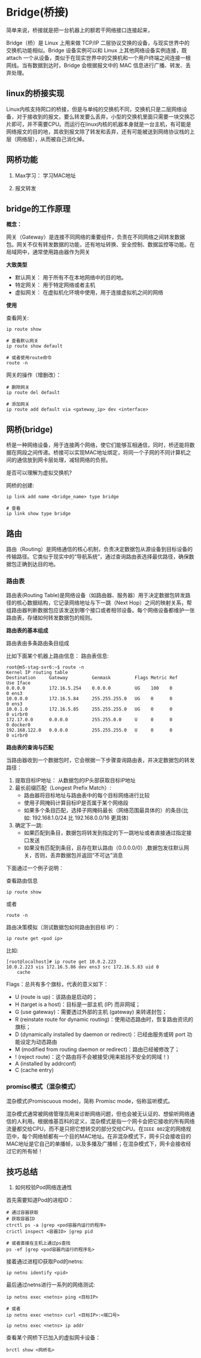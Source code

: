 
# Bridge(桥接)

简单来说，桥接就是把一台机器上的额若干网络接口连接起来，

Bridge（桥）是 Linux 上用来做 TCP/IP 二层协议交换的设备，与现实世界中的交换机功能相似。Bridge 设备实例可以和 Linux 上其他网络设备实例连接，既 attach 一个从设备，类似于在现实世界中的交换机和一个用户终端之间连接一根网线。当有数据到达时，Bridge 会根据报文中的 MAC 信息进行广播、转发、丢弃处理。

## linux的桥接实现

Linux内核支持网口的桥接，但是与单纯的交换机不同，交换机只是二层网络设备，对于接收到的报文，要么转发要么丢弃，小型的交换机里面只需要一块交换芯片即可，并不需要CPU。而运行在linux内核的机器本身就是一台主机，有可能是网络报文的目的地，其收到报文除了转发和丢弃，还有可能被送到网络协议栈的上层（网络层），从而被自己消化掉。

## 网桥功能

1. Max学习： 学习MAC地址

2. 报文转发

## bridge的工作原理

**概念：** 

网关（Gateway）是连接不同网络的重要组件，负责在不同网络之间转发数据包。网关不仅有转发数据的功能，还有地址转换、安全控制、数据监控等功能。在局域网中，通常使用路由器作为网关

**大致类型**

+ 默认网关： 用于所有不在本地网络中的目的地。
+ 特定网关： 用于特定网络或者主机
+ 虚拟网关： 在虚拟机化环境中使用，用于连接虚拟机之间的网络

**使用**

查看网关:
```shell
ip route show

# 查看默认网关
ip route show default

# 或者使用route命令
route -n
```

网关的操作（增删改）：

```shell
# 删除网关
ip route del default

# 添加网关
ip route add default via <gateway_ip> dev <interface>
```

## 网桥(bridge)

桥是一种网络设备，用于连接两个网络，使它们能够互相通信，同时，桥还能将数据在网段之间传递。桥接可以实现MAC地址绑定，将同一个子网的不同计算机之间的通信放到网卡层处理，减轻网络的负担。

是否可以理解为虚拟交换机?

网桥的创建:
```shell
ip link add name <bridge_name> type bridge

# 查看
ip link show type bridge
```

## 路由

路由（Routing）是网络通信的核心机制，负责​​决定数据包从源设备到目标设备的传输路径​​。它类似于现实中的“导航系统”，通过查询​​路由表​​选择最优路径，确保数据包正确到达目的地。

### 路由表

路由表(Routing Table)是网络设备（如路由器、服务器）用于决定数据包转发路径的核心数据结构，它记录网络地址与下一跳（Next Hop）之间的映射关系，帮组路由器判断数据包应该发送到哪个接口或者相邻设备。每个网络设备都维护一张​​路由表​​，存储如何转发数据包的规则。

**路由表的基本组成**

路由表由多条路由条目组成

比如下面某个机器上路由信息：
路由表信息:
```shell
root@m5-stag-svr6:~$ route -n
Kernel IP routing table
Destination     Gateway         Genmask         Flags Metric Ref    Use Iface
0.0.0.0         172.16.5.254    0.0.0.0         UG    100    0        0 ens3
10.0.0.0        172.16.5.84     255.255.255.0   UG    0      0        0 ens3
10.0.1.0        172.16.5.85     255.255.255.0   UG    0      0        0 virbr0
172.17.0.0      0.0.0.0         255.255.0.0     U     0      0        0 docker0
192.168.122.0   0.0.0.0         255.255.255.0   U     0      0        0 virbr0
```

**路由表的查询与匹配**

当路由器收到一个数据包时，它会根据一下步骤查询路由表，并决定数据包的转发路径：

1. 提取目标IP地址： 从数据包的IP头部获取目标IP地址
2. 最长前缀匹配（Longest Prefix Match）:
    + 路由器将目标地址与路由表中的每个目标网络进行比较
    + 使用子网掩码计算目标IP是否属于某个网络段
    + 如果多个条目匹配，选择子网掩码最长（网络范围最具体的）的条目(比如: 192.168.1.0/24 比 192.168.0.0/16 更具体)
3. 确定下一跳:
    + 如果匹配到条目，数据包将转发到指定的下一跳地址或者直接通过指定接口发送
    + 如果没有匹配到条目，且存在默认路由（0.0.0.0/0）,数据包发往默认网关，否则，丢弃数据包并返回“不可达”消息

下面通过一个例子说明：


查看路由信息

```shell
ip route show
```
或者
```shell
route -n
```

路由决策模拟（测试数据包如何路由到目标 IP）： 

```shell
ip route get <pod ip>
```

比如:
```shell
[root@localhost]# ip route get 10.0.2.223
10.0.2.223 vis 172.16.5.86 dev ens3 src 172.16.5.83 uid 0
    cache
```



Flags：总共有多个旗标，代表的意义如下：                        

+ U (route is up)：该路由是启动的；                       
+ H (target is a host)：目标是一部主机 (IP) 而非网域；                       
+ G (use gateway)：需要透过外部的主机 (gateway) 来转递封包；                       
+ R (reinstate route for dynamic routing)：使用动态路由时，恢复路由资讯的旗标；                       
+ D (dynamically installed by daemon or redirect)：已经由服务或转 port 功能设定为动态路由                       
+ M (modified from routing daemon or redirect)：路由已经被修改了；              
+ ! (reject route)：这个路由将不会被接受(用来抵挡不安全的网域！)
+ A (installed by addrconf)
+ C (cache entry)

### promisc模式（混杂模式）

混杂模式(Promiscuous  mode)，简称 Promisc  mode，俗称监听模式。

混杂模式通常被网络管理员用来诊断网络问题，但也会被无认证的、想偷听网络通信的人利用。根据维基百科的定义，混杂模式是指一个网卡会把它接收的所有网络流量都交给CPU，而不是只把它想转交的部分交给CPU。在`IEEE 802`定的网络规范中，每个网络帧都有一个目的MAC地址。在非混杂模式下，网卡只会接收目的MAC地址是它自己的单播帧，以及多播及广播帧；在混杂模式下，网卡会接收经过它的所有帧！

## 技巧总结

1. 如何校验Pod网络连通性

首先需要知道Pod的进程ID：

```shell
# 通过容器获取
# 获取容器ID
ctrctl ps -a |grep <pod容器内运行的程序> 
crictl inspect <容器ID> |grep pid

# 或者直接在主机上通过ps查找
ps -ef |grep <pod容器内运行的程序名>
```

接着通过进程ID获取Pod的netns:
```shell
ip netns identify <pid>
```

最后通过netns进行一系列的网络测试:

```shell
ip netns exec <netns> ping <目标IP>

# 或者
ip netns exec <netns> curl <目标IP>:<端口号>

ip netns exec <netns> ip addr
```

查看某个网桥下已加入的虚拟网卡设备：

```
brctl show <网桥名>
```